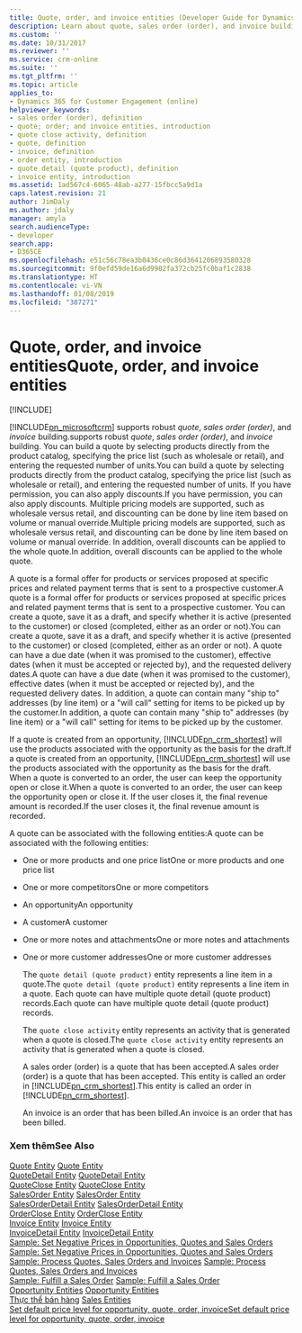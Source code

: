 ```yaml
---
title: Quote, order, and invoice entities (Developer Guide for Dynamics 365 for Customer Engagement) | MicrosoftDocs
description: Learn about quote, sales order (order), and invoice building.
ms.custom: ''
ms.date: 10/31/2017
ms.reviewer: ''
ms.service: crm-online
ms.suite: ''
ms.tgt_pltfrm: ''
ms.topic: article
applies_to:
- Dynamics 365 for Customer Engagement (online)
helpviewer_keywords:
- sales order (order), definition
- quote; order; and invoice entities, introduction
- quote close activity, definition
- quote, definition
- invoice, definition
- order entity, introduction
- quote detail (quote product), definition
- invoice entity, introduction
ms.assetid: 1ad567c4-6065-48ab-a277-15fbcc5a9d1a
caps.latest.revision: 21
author: JimDaly
ms.author: jdaly
manager: amyla
search.audienceType:
- developer
search.app:
- D365CE
ms.openlocfilehash: e51c56c78ea3b0436ce0c86d3641206893580328
ms.sourcegitcommit: 9f0efd59de16a6d9902fa372cb25fc0baf1c2838
ms.translationtype: HT
ms.contentlocale: vi-VN
ms.lasthandoff: 01/08/2019
ms.locfileid: "387271"
---
```

# <a name="quote-order-and-invoice-entities"></a><span data-ttu-id="95348-103">Quote, order, and invoice entities</span><span class="sxs-lookup"><span data-stu-id="95348-103">Quote, order, and invoice entities</span></span>

[!INCLUDE[](../includes/cc_applies_to_update_9_0_0.md)]

[!INCLUDE[pn_microsoftcrm](../includes/pn-microsoftcrm.md)] <span data-ttu-id="95348-104">supports robust *quote*, *sales order (order)*, and *invoice* building.</span><span class="sxs-lookup"><span data-stu-id="95348-104">supports robust *quote*, *sales order (order)*, and *invoice* building.</span></span> <span data-ttu-id="95348-105">You can build a quote by selecting products directly from the product catalog, specifying the price list (such as wholesale or retail), and entering the requested number of units.</span><span class="sxs-lookup"><span data-stu-id="95348-105">You can build a quote by selecting products directly from the product catalog, specifying the price list (such as wholesale or retail), and entering the requested number of units.</span></span> <span data-ttu-id="95348-106">If you have permission, you can also apply discounts.</span><span class="sxs-lookup"><span data-stu-id="95348-106">If you have permission, you can also apply discounts.</span></span> <span data-ttu-id="95348-107">Multiple pricing models are supported, such as wholesale versus retail, and discounting can be done by line item based on volume or manual override.</span><span class="sxs-lookup"><span data-stu-id="95348-107">Multiple pricing models are supported, such as wholesale versus retail, and discounting can be done by line item based on volume or manual override.</span></span> <span data-ttu-id="95348-108">In addition, overall discounts can be applied to the whole quote.</span><span class="sxs-lookup"><span data-stu-id="95348-108">In addition, overall discounts can be applied to the whole quote.</span></span>  
  
 <span data-ttu-id="95348-109">A quote is a formal offer for products or services proposed at specific prices and related payment terms that is sent to a prospective customer.</span><span class="sxs-lookup"><span data-stu-id="95348-109">A quote is a formal offer for products or services proposed at specific prices and related payment terms that is sent to a prospective customer.</span></span> <span data-ttu-id="95348-110">You can create a quote, save it as a draft, and specify whether it is active (presented to the customer) or closed (completed, either as an order or not).</span><span class="sxs-lookup"><span data-stu-id="95348-110">You can create a quote, save it as a draft, and specify whether it is active (presented to the customer) or closed (completed, either as an order or not).</span></span> <span data-ttu-id="95348-111">A quote can have a due date (when it was promised to the customer), effective dates (when it must be accepted or rejected by), and the requested delivery dates.</span><span class="sxs-lookup"><span data-stu-id="95348-111">A quote can have a due date (when it was promised to the customer), effective dates (when it must be accepted or rejected by), and the requested delivery dates.</span></span> <span data-ttu-id="95348-112">In addition, a quote can contain many "ship to" addresses (by line item) or a "will call" setting for items to be picked up by the customer.</span><span class="sxs-lookup"><span data-stu-id="95348-112">In addition, a quote can contain many "ship to" addresses (by line item) or a "will call" setting for items to be picked up by the customer.</span></span>  
  
 <span data-ttu-id="95348-113">If a quote is created from an opportunity, [!INCLUDE[pn_crm_shortest](../includes/pn-crm-shortest.md)] will use the products associated with the opportunity as the basis for the draft.</span><span class="sxs-lookup"><span data-stu-id="95348-113">If a quote is created from an opportunity, [!INCLUDE[pn_crm_shortest](../includes/pn-crm-shortest.md)] will use the products associated with the opportunity as the basis for the draft.</span></span> <span data-ttu-id="95348-114">When a quote is converted to an order, the user can keep the opportunity open or close it.</span><span class="sxs-lookup"><span data-stu-id="95348-114">When a quote is converted to an order, the user can keep the opportunity open or close it.</span></span> <span data-ttu-id="95348-115">If the user closes it, the final revenue amount is recorded.</span><span class="sxs-lookup"><span data-stu-id="95348-115">If the user closes it, the final revenue amount is recorded.</span></span>  
  
 <span data-ttu-id="95348-116">A quote can be associated with the following entities:</span><span class="sxs-lookup"><span data-stu-id="95348-116">A quote can be associated with the following entities:</span></span>  
  
- <span data-ttu-id="95348-117">One or more products and one price list</span><span class="sxs-lookup"><span data-stu-id="95348-117">One or more products and one price list</span></span>  
  
- <span data-ttu-id="95348-118">One or more competitors</span><span class="sxs-lookup"><span data-stu-id="95348-118">One or more competitors</span></span>  
  
- <span data-ttu-id="95348-119">An opportunity</span><span class="sxs-lookup"><span data-stu-id="95348-119">An opportunity</span></span>  
  
- <span data-ttu-id="95348-120">A customer</span><span class="sxs-lookup"><span data-stu-id="95348-120">A customer</span></span>  
  
- <span data-ttu-id="95348-121">One or more notes and attachments</span><span class="sxs-lookup"><span data-stu-id="95348-121">One or more notes and attachments</span></span>  
  
- <span data-ttu-id="95348-122">One or more customer addresses</span><span class="sxs-lookup"><span data-stu-id="95348-122">One or more customer addresses</span></span>  
  
  <span data-ttu-id="95348-123">The `quote detail (quote product)` entity represents a line item in a quote.</span><span class="sxs-lookup"><span data-stu-id="95348-123">The `quote detail (quote product)` entity represents a line item in a quote.</span></span> <span data-ttu-id="95348-124">Each quote can have multiple quote detail (quote product) records.</span><span class="sxs-lookup"><span data-stu-id="95348-124">Each quote can have multiple quote detail (quote product) records.</span></span>  
  
  <span data-ttu-id="95348-125">The `quote close activity` entity represents an activity that is generated when a quote is closed.</span><span class="sxs-lookup"><span data-stu-id="95348-125">The `quote close activity` entity represents an activity that is generated when a quote is closed.</span></span>  
  
  <span data-ttu-id="95348-126">A sales order (order) is a quote that has been accepted.</span><span class="sxs-lookup"><span data-stu-id="95348-126">A sales order (order) is a quote that has been accepted.</span></span> <span data-ttu-id="95348-127">This entity is called an order in [!INCLUDE[pn_crm_shortest](../includes/pn-crm-shortest.md)].</span><span class="sxs-lookup"><span data-stu-id="95348-127">This entity is called an order in [!INCLUDE[pn_crm_shortest](../includes/pn-crm-shortest.md)].</span></span>  
  
  <span data-ttu-id="95348-128">An invoice is an order that has been billed.</span><span class="sxs-lookup"><span data-stu-id="95348-128">An invoice is an order that has been billed.</span></span>  
  
### <a name="see-also"></a><span data-ttu-id="95348-129">Xem thêm</span><span class="sxs-lookup"><span data-stu-id="95348-129">See Also</span></span>  
 <span data-ttu-id="95348-130">[Quote Entity](entities/quote.md) </span><span class="sxs-lookup"><span data-stu-id="95348-130">[Quote Entity](entities/quote.md) </span></span>  
 <span data-ttu-id="95348-131">[QuoteDetail Entity](entities/quotedetail.md) </span><span class="sxs-lookup"><span data-stu-id="95348-131">[QuoteDetail Entity](entities/quotedetail.md) </span></span>  
 <span data-ttu-id="95348-132">[QuoteClose Entity](entities/quoteclose.md) </span><span class="sxs-lookup"><span data-stu-id="95348-132">[QuoteClose Entity](entities/quoteclose.md) </span></span>  
 <span data-ttu-id="95348-133">[SalesOrder Entity](entities/salesorder.md) </span><span class="sxs-lookup"><span data-stu-id="95348-133">[SalesOrder Entity](entities/salesorder.md) </span></span>  
 <span data-ttu-id="95348-134">[SalesOrderDetail Entity](entities/salesorderdetail.md) </span><span class="sxs-lookup"><span data-stu-id="95348-134">[SalesOrderDetail Entity](entities/salesorderdetail.md) </span></span>  
 <span data-ttu-id="95348-135">[OrderClose Entity](entities/orderclose.md) </span><span class="sxs-lookup"><span data-stu-id="95348-135">[OrderClose Entity](entities/orderclose.md) </span></span>  
 <span data-ttu-id="95348-136">[Invoice Entity](entities/invoice.md) </span><span class="sxs-lookup"><span data-stu-id="95348-136">[Invoice Entity](entities/invoice.md) </span></span>  
 <span data-ttu-id="95348-137">[InvoiceDetail Entity](entities/invoicedetail.md) </span><span class="sxs-lookup"><span data-stu-id="95348-137">[InvoiceDetail Entity](entities/invoicedetail.md) </span></span>  
 <span data-ttu-id="95348-138">[Sample: Set Negative Prices in Opportunities, Quotes and Sales Orders](sample-set-negative-prices-opportunities-quotes-sales-orders.md) </span><span class="sxs-lookup"><span data-stu-id="95348-138">[Sample: Set Negative Prices in Opportunities, Quotes and Sales Orders](sample-set-negative-prices-opportunities-quotes-sales-orders.md) </span></span>  
 <span data-ttu-id="95348-139">[Sample: Process Quotes, Sales Orders and Invoices](sample-process-quotes-sales-orders-invoices.md) </span><span class="sxs-lookup"><span data-stu-id="95348-139">[Sample: Process Quotes, Sales Orders and Invoices](sample-process-quotes-sales-orders-invoices.md) </span></span>  
 <span data-ttu-id="95348-140">[Sample: Fulfill a Sales Order](sample-fulfill-sales-order.md) </span><span class="sxs-lookup"><span data-stu-id="95348-140">[Sample: Fulfill a Sales Order](sample-fulfill-sales-order.md) </span></span>  
 <span data-ttu-id="95348-141">[Opportunity Entities](opportunity-entities.md) </span><span class="sxs-lookup"><span data-stu-id="95348-141">[Opportunity Entities](opportunity-entities.md) </span></span>  
 <span data-ttu-id="95348-142">[Thực thể bán hàng](sales-entities-lead-opportunity-competitor-quote-order-invoice.md) </span><span class="sxs-lookup"><span data-stu-id="95348-142">[Sales Entities](sales-entities-lead-opportunity-competitor-quote-order-invoice.md) </span></span>  
 [<span data-ttu-id="95348-143">Set default price level for opportunity, quote, order, invoice</span><span class="sxs-lookup"><span data-stu-id="95348-143">Set default price level for opportunity, quote, order, invoice</span></span>](set-default-price-level-for-opportunity-quote-order-invoice.md)
